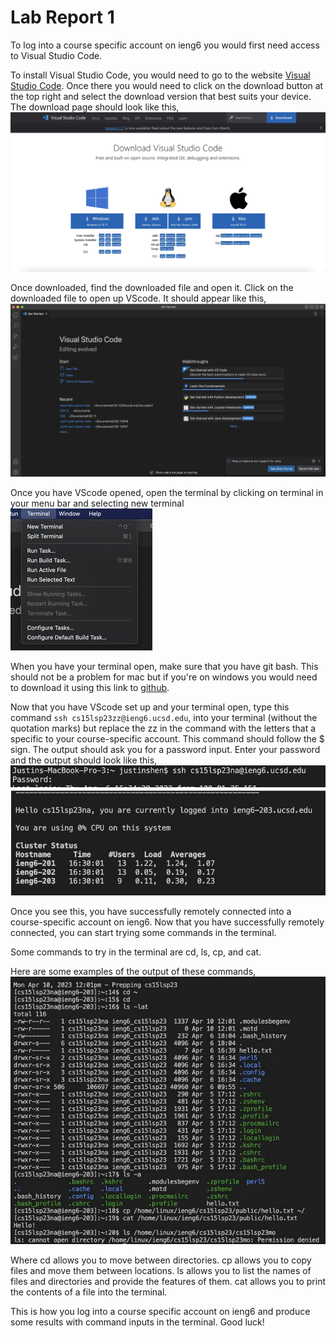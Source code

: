 # Lab Report 1 

To log into a course specific account on ieng6 you would first need access to Visual Studio Code.

To install Visual Studio Code, you would need to go to the website [Visual Studio Code](https://code.visualstudio.com/). 
Once there you would need to click on the download button at the top right and select the download version that best suits your device.
The download page should look like this,
![Image](VScodeDownload.jpg)


Once downloaded, find the downloaded file and open it. Click on the downloaded file to open up VScode. It should appear like this,
![Image](VScode.jpg)

Once you have VScode opened, open the terminal by clicking on terminal in your menu bar and selecting new terminal
![Image](TerminalR.jpg)

When you have your terminal open, make sure that you have git bash. This should not be a problem for mac but if you're on windows you would need to download it using this link to [github](https://gitforwindows.org/).

Now that you have VScode set up and your terminal open, type this command ``` ssh cs15lsp23zz@ieng6.ucsd.edu ```, into your terminal (without the quotation marks) but replace the zz in the command with the letters that a specific to your course-specific account. This command should follow the $ sign. The output should ask you for a password input. Enter your password and the output should look like this,
![Image](Password.jpg)
![Image](LogIn.jpg)

Once you see this, you have successfully remotely connected into a course-specific account on ieng6. Now that you have successfully remotely connected, you can start trying some commands in the terminal.

Some commands to try in the terminal are cd, ls, cp, and cat.
  
Here are some examples of the output of these commands,
![Image](OutputR.jpg)

Where cd allows you to move between directories. cp allows you to copy files and move them between locations. ls allows you to list the names of files and directories and provide the features of them. cat allows you to print the contents of a file into the terminal.

This is how you log into a course specific account on ieng6 and produce some results with command inputs in the terminal.
Good luck!
